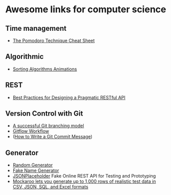 # Awesome links for computer science

## Time management
* [The Pomodoro Technique Cheat Sheet](https://caps.ucsd.edu/Downloads/tx_forms/koch/pomodoro_handouts/pomodoro_cheat_sheet.pdf)

## Algorithmic
* [Sorting Algorithms Animations](https://www.toptal.com/developers/sorting-algorithms/)

## REST
* [Best Practices for Designing a Pragmatic RESTful API](http://www.vinaysahni.com/best-practices-for-a-pragmatic-restful-api)

## Version Control with Git
* [A successful Git branching model](http://nvie.com/posts/a-successful-git-branching-model/)
* [Gitflow Workflow](https://www.atlassian.com/git/tutorials/comparing-workflows/gitflow-workflow)
* ([How to Write a Git Commit Message](https://chris.beams.io/posts/git-commit/))

## Generator    
* [Random Generator](https://www.random.org/)
* [Fake Name Generator](http://fr.fakenamegenerator.com/)
* [JSONPlaceholder](https://jsonplaceholder.typicode.com/) Fake Online REST API for Testing and Prototyping 
* [Mockaroo lets you generate up to 1,000 rows of realistic test data in CSV, JSON, SQL, and Excel formats](https://mockaroo.com/)